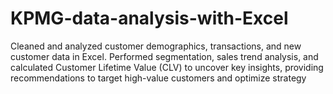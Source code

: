 # KPMG-data-analysis-with-Excel
Cleaned and analyzed customer demographics, transactions, and new customer data in Excel. Performed segmentation, sales trend analysis, and calculated Customer Lifetime Value (CLV) to uncover key insights, providing recommendations to target high-value customers and optimize strategy
